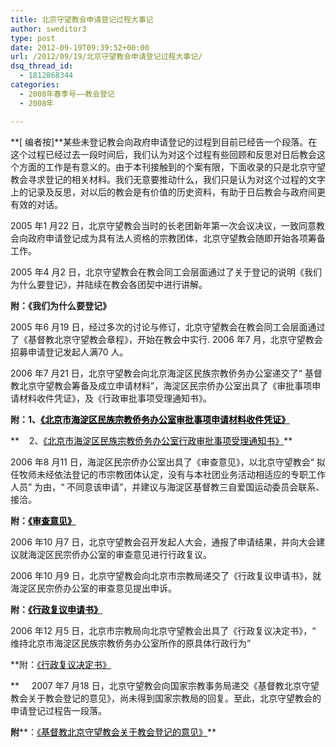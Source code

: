 ```yaml
---
title: 北京守望教会申请登记过程大事记
author: sweditor3
type: post
date: 2012-09-19T09:39:52+00:00
url: /2012/09/19/北京守望教会申请登记过程大事记/
dsq_thread_id:
  - 1812868344
categories:
  - 2008年春季号——教会登记
  - 2008年

---
```

**[ 编者按]**某些未登记教会向政府申请登记的过程到目前已经告一个段落。在这个过程已经过去一段时间后，我们认为对这个过程有些回顾和反思对日后教会这个方面的工作是有意义的。由于本刊接触到的个案有限，下面收录的只是北京守望教会寻求登记的相关材料。我们无意要推动什么，我们只是认为对这个过程的文字上的记录及反思，对以后的教会是有价值的历史资料，有助于日后教会与政府间更有效的对话。
  
2005 年1 月22 日，北京守望教会当时的长老团新年第一次会议决议，一致同意教会向政府申请登记成为具有法人资格的宗教团体，北京守望教会随即开始各项筹备工作。
  
2005 年4 月2 日，北京守望教会在教会同工会层面通过了关于登记的说明《我们为什么要登记》，并陆续在教会各团契中进行讲解。

**附：《我们为什么要登记》**
  
2005 年6 月19 日，经过多次的讨论与修订，北京守望教会在教会同工会层面通过了《基督教北京守望教会章程》，开始在教会中实行. 2006 年7 月，北京守望教会招募申请登记发起人满70 人。
  
2006 年7 月21 日，北京守望教会向北京海淀区民族宗教侨务办公室递交了“ 基督教北京守望教会筹备及成立申请材料”，海淀区民宗侨办公室出具了《审批事项申请材料收件凭证》，及《行政审批事项受理通知书》。
  
**附：1、<span style="color: #000000;"><a href="/2012/09/19/北京市海淀区民族宗教侨务办公室审批事项申请材/"><span style="color: #000000;">《北京市海淀区民族宗教侨务办公室审批事项申请材料收件凭证》</span></a></span>**

**    2、<span style="color: #000000;"><a href="/2012/09/19/北京市海淀区民族宗教侨务办室行政审批事项受理/"><span style="color: #000000;">《北京市海淀区民族宗教侨务办公室行政审批事项受理通知书》</span></a></span>**
  
2006 年8 月11 日，海淀区民宗侨办公室出具了《审查意见》，以北京守望教会“ 拟任牧师未经依法登记的市宗教团体认定，没有与本社团业务活动相适应的专职工作人员” 为由，“ 不同意该申请”，并建议与海淀区基督教三自爱国运动委员会联系、接洽。

**附：<span style="color: #000000;"><a href="/2012/09/19/审查意见/"><span style="color: #000000;">《审查意见》</span></a></span>**
  
2006 年10 月7 日，北京守望教会召开发起人大会，通报了申请结果，并向大会建议就海淀区民宗侨办公室的审查意见进行行政复议。
  
2006 年10 月9 日，北京守望教会向北京市宗教局递交了《行政复议申请书》，就海淀区民宗侨办公室的审查意见提出申诉。

**附：<span style="color: #000000;"><a href="/2012/09/19/行政复议申请书/"><span style="color: #000000;">《行政复议申请书》</span></a></span>**
  
2006 年12 月5 日，北京市宗教局向北京守望教会出具了《行政复议决定书》，“ 维持北京市海淀区民族宗教侨务办公室所作的原具体行政行为”

**附：<span style="color: #000000;"><a href="/2012/09/19/行政复议决定书/"><span style="color: #000000;">《行政复议决定书》</span></a></span>
  
**     2007 年7 月18 日，北京守望教会向国家宗教事务局递交《基督教北京守望教会关于教会登记的意见》，尚未得到国家宗教局的回复。至此，北京守望教会的申请登记过程告一段落。

**附****：<span style="color: #000000;"><a href="/2012/09/19/基督教北京守望教会关于教会登记的意见/"><span style="color: #000000;">《基督教北京守望教会关于教会登记的意见》</span></a></span>**